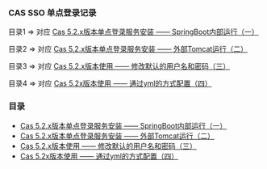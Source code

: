 
### CAS SSO 单点登录记录


目录1 => 对应  [Cas 5.2.x版本单点登录服务安装 —— SpringBoot内部运行（一）](http://www.ibloger.net/article/3114.html)

目录2 => 对应 [Cas 5.2.x版本单点登录服务安装 —— 外部Tomcat运行（二）](http://www.ibloger.net/article/3115.html)

目录3 => 对应 [Cas 5.2.x版本使用 —— 修改默认的用户名和密码（三）](http://www.ibloger.net/article/3116.html)

目录4 => 对应 [Cas 5.2x版本使用 —— 通过yml的方式配置（四）](http://www.ibloger.net/article/3118.html)



### 目录

- [Cas 5.2.x版本单点登录服务安装 —— SpringBoot内部运行（一）](http://www.ibloger.net/article/3114.html)
- [Cas 5.2.x版本单点登录服务安装 —— 外部Tomcat运行（二）](http://www.ibloger.net/article/3115.html)
- [Cas 5.2.x版本使用 —— 修改默认的用户名和密码（三）](http://www.ibloger.net/article/3116.html)
- [Cas 5.2x版本使用 —— 通过yml的方式配置（四）](http://www.ibloger.net/article/3118.html)
